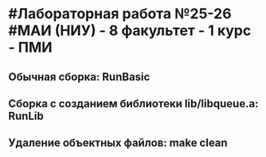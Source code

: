 #Лабораторная работа №25-26
#МАИ (НИУ) - 8 факультет - 1 курс - ПМИ
=============================================
Обычная сборка:
RunBasic
---------------------------------------------
Сборка с созданием библиотеки lib/libqueue.a:
RunLib
---------------------------------------------
Удаление объектных файлов:
make clean
---------------------------------------------